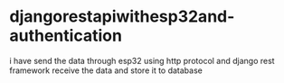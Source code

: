 # djangorestapiwithesp32and-authentication
i have send the data through esp32 using http protocol and django rest framework receive the data and store it to database

